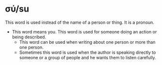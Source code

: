 # σύ/su
This word is used instead of the name of a person or thing. It is a pronoun.

* This word means you. This word is used for someone doing an action or being described.
    * This word can be used when writing about one person or more than one person.
    * Sometimes this word is used when the author is speaking directly to someone or a group of people and he wants them to listen carefully.
